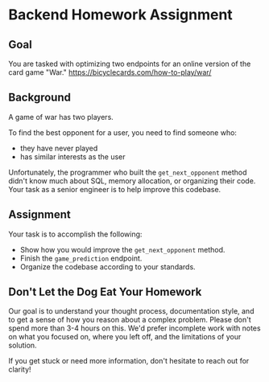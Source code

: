 # Backend Homework Assignment

## Goal
You are tasked with optimizing two endpoints for an online version of the card game "War." https://bicyclecards.com/how-to-play/war/

## Background
A game of war has two players.

To find the best opponent for a user, you need to find someone who:

- they have never played
- has similar interests as the user

Unfortunately, the programmer who built the `get_next_opponent` method didn't know much about SQL, memory allocation, or organizing their code. Your task as a senior engineer is to help improve this codebase.

## Assignment
Your task is to accomplish the following:
- Show how you would improve the `get_next_opponent` method.
- Finish the `game_prediction` endpoint.
- Organize the codebase according to your standards.

## Don't Let the Dog Eat Your Homework
Our goal is to understand your thought process, documentation style, and to get a sense of how you reason about a complex problem. Please don't spend more than 3-4 hours on this. We'd prefer incomplete work with notes on what you focused on, where you left off, and the limitations of your solution.

If you get stuck or need more information, don't hesitate to reach out for clarity!
